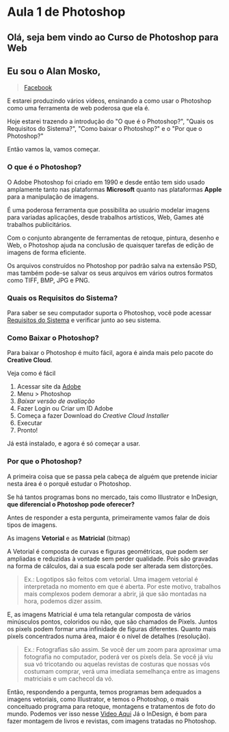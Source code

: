 # Aula 1 de Photoshop

## Olá, seja bem vindo ao Curso de Photoshop para Web
## Eu sou o Alan Mosko, 
> [Facebook](http://fb.com/AlanWebD "Facebook Alan Mosko")

E estarei produzindo vários vídeos, ensinando a como usar o Photoshop como uma ferramenta de web poderosa que ela é.

Hoje estarei trazendo a introdução do "O que é o Photoshop?", "Quais os Requisitos do Sistema?", "Como baixar o Photoshop?" e o "Por que o Photoshop?"

Então vamos la, vamos começar.

### O que é o Photoshop?

O Adobe Photoshop foi criado em 1990 e desde então tem sido usado amplamente tanto nas plataformas **Microsoft** quanto nas plataformas **Apple** para a manipulação de imagens.

É uma poderosa ferramenta que possibilita ao usuário modelar imagens para variadas aplicações, desde trabalhos artísticos, Web, Games até trabalhos publicitários.

Com o conjunto abrangente de ferramentas de retoque, pintura, desenho e Web, o Photoshop ajuda na conclusão de quaisquer tarefas de edição de imagens de forma eficiente.

Os arquivos construídos no Photoshop por padrão salva na extensão PSD, mas também pode-se salvar os seus arquivos em vários outros formatos como TIFF, BMP, JPG e PNG.

### Quais os Requisitos do Sistema?

Para saber se seu computador suporta o Photoshop, você pode acessar [Requisitos do Sistema](https://helpx.adobe.com/photoshop/system-requirements.html#Photoshop%20CC%20%282014%29%20system%20requirements%20and%20language%20versions "Requisitos do Sistema") e verificar junto ao seu sistema.

### Como Baixar o Photoshop?

Para baixar o Photoshop é muito fácil, agora é ainda mais pelo pacote do **Creative Cloud**.

Veja como é fácil

1. Acessar site da [Adobe](http://www.adobe.com/br/ "Adobe")
2. Menu \> Photoshop
3. *Baixar versão de avaliação*
4. Fazer Login ou Criar um ID Adobe
5. Começa a fazer Download do *Creative Cloud Installer*
6. Executar
7. Pronto!

Já está instalado, e agora é só começar a usar.

### Por que o Photoshop?

A primeira coisa que se passa pela cabeça de alguém que pretende iniciar nesta área é o porquê estudar o Photoshop.

Se há tantos programas bons no mercado, tais como Illustrator e InDesign, **que diferencial o Photoshop pode oferecer?**

Antes de responder a esta pergunta, primeiramente vamos falar de dois tipos de imagens.

As imagens **Vetorial** e as **Matricial** (bitmap)

  A Vetorial é composta de curvas e figuras geométricas, que podem ser ampliadas e reduzidas à vontade sem perder qualidade. Pois são gravadas na forma de cálculos, dai a sua escala pode ser alterada sem distorções.
> Ex.: Logotipos são feitos com vetorial.
  Uma imagem vetorial é interpretada no momento em que é aberta. Por este motivo, trabalhos mais complexos podem demorar a abrir, já que são montadas na hora, podemos dizer assim.

  E, as imagens Matricial é uma tela retangular composta de vários minúsculos pontos, coloridos ou não, que são chamados de Pixels. Juntos os pixels podem formar uma infinidade de figuras diferentes. 
  Quanto mais pixels concentrados numa área, maior é o nível de detalhes (resolução).
> Ex.: Fotografias são assim.
  Se você der um zoom para aproximar uma fotografia no computador, poderá ver os pixels dela.
  Se você já viu sua vó tricotando ou aquelas revistas de costuras que nossas vós costumam comprar, verá uma imediata semelhança entre as imagens matriciais e um cachecol da vó.

  Então, respondendo a pergunta, temos programas bem adequados a imagens vetoriais, como Illustrator, e temos o Photoshop, o mais conceituado programa para retoque, montagens e tratamentos de foto do mundo.
  Podemos ver isso nesse [Video Aqui](http://www.youtube.com/watch?v=ON-F-c01oFM "Video Tratamento de Foto")
  Já o InDesign, é bom para fazer montagem de livros e revistas, com imagens tratadas no Photoshop.
